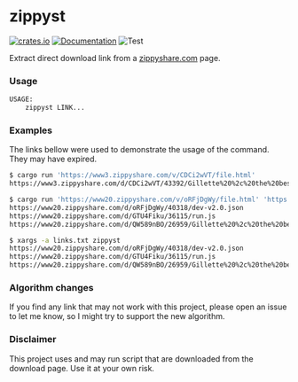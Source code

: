# zippyst

[![crates.io](https://img.shields.io/crates/v/zippyst.svg)](https://crates.io/crates/zippyst)
[![Documentation](https://docs.rs/zippyst/badge.svg)](https://docs.rs/zippyst)
![Test](https://github.com/scotow/zippyst/actions/workflows/tests.yml/badge.svg)

Extract direct download link from a [zippyshare.com](https://www.zippyshare.com) page. 

### Usage

```sh
USAGE:
    zippyst LINK...
```

### Examples

The links bellow were used to demonstrate the usage of the command. They may have expired.

```sh
$ cargo run 'https://www3.zippyshare.com/v/CDCi2wVT/file.html'
https://www3.zippyshare.com/d/CDCi2wVT/43392/Gillette%20%2c%20the%20best%20a%20man%20can%20get.wav

$ cargo run 'https://www20.zippyshare.com/v/oRFjDgWy/file.html' 'https://www20.zippyshare.com/v/GTU4Fiku/file.html' 'https://www20.zippyshare.com/v/QW589nBO/file.html'
https://www20.zippyshare.com/d/oRFjDgWy/40318/dev-v2.0.json
https://www20.zippyshare.com/d/GTU4Fiku/36115/run.js
https://www20.zippyshare.com/d/QW589nBO/26959/Gillette%20%2c%20the%20best%20a%20man%20can%20get.wav.download.zip

$ xargs -a links.txt zippyst
https://www20.zippyshare.com/d/oRFjDgWy/40318/dev-v2.0.json
https://www20.zippyshare.com/d/GTU4Fiku/36115/run.js
https://www20.zippyshare.com/d/QW589nBO/26959/Gillette%20%2c%20the%20best%20a%20man%20can%20get.wav.download.zip
```

### Algorithm changes

If you find any link that may not work with this project, please open an issue to let me know, so I might try to support the new algorithm.

### Disclaimer

This project uses and may run script that are downloaded from the download page. Use it at your own risk. 
